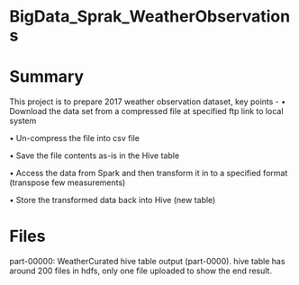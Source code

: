 # BigData_Sprak_WeatherObservations

# Summary
This project is to prepare 2017 weather observation dataset, key points - 
•	Download the data set from a compressed file at specified ftp link to local system

•	Un-compress the file into csv file

•	Save the file contents as-is in the Hive table 

•	Access the data from Spark and then transform it in to a specified format (transpose few measurements)

•	Store the transformed data back into Hive (new table)


# Files

part-00000: WeatherCurated hive table output (part-0000). hive table has around 200 files in hdfs, only one file uploaded to show the end result.
